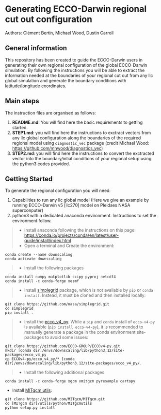 # Generating ECCO-Darwin regional cut out configuration

Authors: Clément Bertin, Michael Wood, Dustin Carroll

## General information
This repository has been created to guide the ECCO-Darwin users in generating their own regional configuration of the global ECCO-Darwin simulation. By following the instructions you will be able to extract the information needed at the boundaries of your regional cut out from any llc global simulation and generate the boundary conditions with latitude/longitude coordinates.

## Main steps
The instruction files are organised as follows:
1. **README.md**: You will find here the basic requirements to getting started.
2. **STEP1.md**: you will find here the instructions to exctract vectors from any llc global configuration along the boundaries of the required regional model using ``diagnostic_vec`` package (credit Michael Wood: https://github.com/mhwood/diagnostics_vec) 
3. **STEP2.md**: you will find here the instructions to convert the exctracted vector into the boundary/intial conditions of your regional setup using the python3 codes provided.

## Getting Started
To generate the regional configuration you will need:
1. Capabilities to run any llc global model (Here we give an example by running ECCO-Darwin v5 [llc270] model on Pleidaes NASA superconputer)
2. python3 with a dedicated anaconda environment. Instructions to set the environment follow.

> - Install anaconda following the instructions on this page: https://conda.io/projects/conda/en/latest/user-guide/install/index.html
> - Open a terminal and Create the environment:
```
conda create --name downscaling
conda activate downscaling
```
> - Install the following packages
```
conda install numpy matplotlib scipy pyproj netcdf4
conda install -c conda-forge xesmf 
```
> - Install [simplegrid](https://github.com/nasa/simplegrid) package, which is not available by `pip` or `conda install`. Instead, it must be cloned and then installed locally: 
```
git clone https://github.com/nasa/simplegrid.git
cd simplegrid
pip install .
```
> - install the [ecco_v4_py](https://github.com/ECCO-GROUP/ECCOv4-py). While a `pip` and `conda`  install of `ecco-v4-py` is available (`pip install ecco-v4-py`), it is recommended to manually generate a package in the conda environment site-packages to avoid some issues:
```
git clone https://github.com/ECCO-GROUP/ECCOv4-py.git
mkdir [conda dir]/envs/downscaling/lib/python3.12/site-packages/ecco_v4_py
cp ECCOv4-py/ecco_v4_py/* [conda dir]/envs/downscaling/lib/python3.12/site-packages/ecco_v4_py/.
```
> - Install the following additional packages
```
conda install -c conda-forge xgcm xmitgcm pyresample cartopy
```
- Install [MITgcm utils](https://github.com/MITgcm/MITgcm):
```
git clone https://github.com/MITgcm/MITgcm.git
cd [MITgcm dir]/utils/python/MITgcmutils
python setup.py install
```
